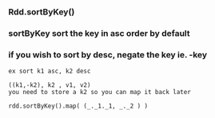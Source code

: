 ### Rdd.sortByKey()

### sortByKey sort the key in asc order by default 
### if you wish to sort by desc,  negate the key ie.  -key
```
ex sort k1 asc, k2 desc

((k1,-k2), k2 , v1, v2)
you need to store a k2 so you can map it back later

rdd.sortByKey().map( (_._1._1, _._2 ) )

```
